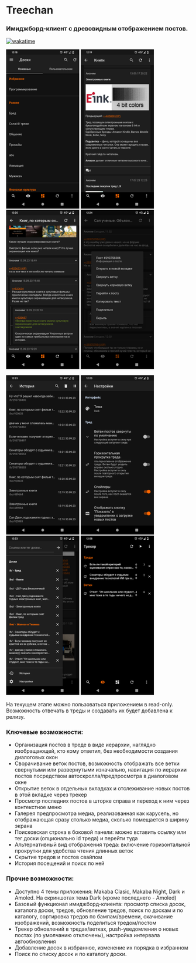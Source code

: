# Treechan
### Имиджборд-клиент с древовидным отображением постов.

[![wakatime](https://wakatime.com/badge/user/eb06c1d0-7ef9-4e5d-a664-4c0924533305/project/45d01e9d-9732-4df4-8eec-4c9090913f4d.svg)](https://wakatime.com/badge/user/eb06c1d0-7ef9-4e5d-a664-4c0924533305/project/45d01e9d-9732-4df4-8eec-4c9090913f4d)


<p float="left">
  <img src="demo-pics/1.png" width="200" />
  <img src="demo-pics/2.png" width="200" /> 
  <img src="demo-pics/3.png" width="200" /> 
  <img src="demo-pics/4.png" width="200" /> 
</p>
<p float="left">
  <img src="demo-pics/5.png" width="200" />
  <img src="demo-pics/6.png" width="200" />
  <img src="demo-pics/7.png" width="200" /> 
  <img src="demo-pics/8.png" width="200" /> 
 
</p>

На текущем этапе можно пользоваться приложением в read-only. Возможность отвечать в треды и создавать их будет добавлена к релизу.

 ### Ключевые возможности:
 - Организация постов в треде в виде иерархии, наглядно изобращающей, кто кому ответил, без необходимости создания диалоговых окон
 - Сворачивание веток постов, возможность отображать все ветки свернутыми или развернутыми изначально, навигация по иерархии постов посредством автоскролла/предпросмотра в диалоговом окне
 - Открытие веток в отдельных вкладках и отслеживание новых постов в этой вкладке через трекер
 - Просмотр последних постов в шторке справа и переход к ним через контекстное меню
 - Галерея предпросмотра медиа, реализованная как карусель, но отображающая сразу столько медиа, сколько помещается в ширину экрана
 - Поисковская строка в боковой панели: можно вставить ссылку или тег доски (опционально id треда) и перейти туда
 - Альтернативный вид отображения треда: включение горизонтальной прокрутки для удобства чтения длинных веток
 - Скрытие тредов и постов свайпом
 - История посещений и поиск по ней

 ### Прочие возможности:
 - Доступно 4 темы приложения: Makaba Clasic, Makaba Night, Dark и Amoled. На скриншотах тема Dark (кроме последнего - Amoled)
 - Базовый функционал имиджборд-клиента: просмотр списка досок, каталога доски, тредов, обновление тредов, поиск по доскам и по каталогу, сортировка тредов по бампам/времени, скачивание изображений, возможность поделиться тредом/постом
 - Трекер обновлений в тредах/ветках, push-уведомления о новых постах (по умолчанию отключены), настройка интервала автообновления
 - Добавление досок в избранное, изменение их порядка в избранном
 - Поиск по списку досок и по каталогу доски.
